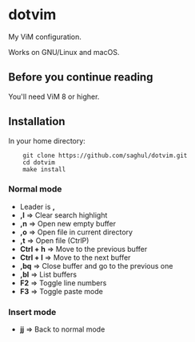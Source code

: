 # dotvim

My ViM configuration.

Works on GNU/Linux and macOS.

## Before you continue reading

You'll need ViM 8 or higher.

## Installation

In your home directory:

```
    git clone https://github.com/saghul/dotvim.git
    cd dotvim
    make install
```

### Normal mode

* Leader is **,**
* **,l** => Clear search highlight
* **,n** => Open new empty buffer
* **,o** => Open file in current directory
* **,t** => Open file (CtrlP)
* **Ctrl + h** => Move to the previous buffer
* **Ctrl + l** => Move to the next buffer
* **,bq** => Close buffer and go to the previous one
* **,bl** => List buffers
* **F2** => Toggle line numbers
* **F3** => Toggle paste mode

### Insert mode

* **jj** => Back to normal mode

